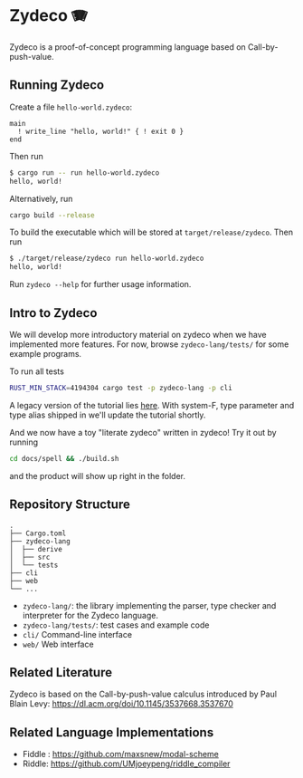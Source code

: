 # Zydeco 🪗

Zydeco is a proof-of-concept programming language based on Call-by-push-value.

## Running Zydeco

Create a file `hello-world.zydeco`:
```plain
main
  ! write_line "hello, world!" { ! exit 0 }
end
```

Then run
```bash
$ cargo run -- run hello-world.zydeco
hello, world!
```

Alternatively, run
```bash
cargo build --release
```
To build the executable which will be stored at `target/release/zydeco`.
Then run 
```bash
$ ./target/release/zydeco run hello-world.zydeco
hello, world!
```

Run `zydeco --help` for further usage information.

## Intro to Zydeco

We will develop more introductory material on zydeco when we have
implemented more features. For now, browse `zydeco-lang/tests/` for
some example programs.

To run all tests
```bash
RUST_MIN_STACK=4194304 cargo test -p zydeco-lang -p cli
```

A legacy version of the tutorial lies [here](docs/tutorial/intro_to_zydeco.md). With system-F, type parameter and type alias shipped in we'll update the tutorial shortly.

And we now have a toy "literate zydeco" written in zydeco! Try it out by running
```bash
cd docs/spell && ./build.sh
```
and the product will show up right in the folder.

## Repository Structure

```plain
.
├── Cargo.toml
├── zydeco-lang
│  ├── derive
│  ├── src
│  └── tests
├── cli
├── web
└── ...
```

- `zydeco-lang/`: the library implementing the parser, type checker and
interpreter for the Zydeco language.
- `zydeco-lang/tests/`: test cases and example code
- `cli/` Command-line interface
- `web/` Web interface

## Related Literature

Zydeco is based on the Call-by-push-value calculus introduced by Paul
Blain Levy: https://dl.acm.org/doi/10.1145/3537668.3537670

## Related Language Implementations

- Fiddle : <https://github.com/maxsnew/modal-scheme>
- Riddle: <https://github.com/UMjoeypeng/riddle_compiler>
